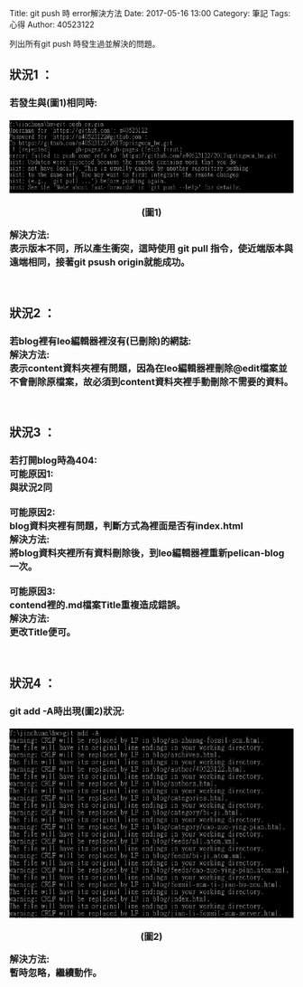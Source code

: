 Title: git push 時 error解決方法
Date: 2017-05-16 13:00
Category: 筆記
Tags: 心得
Author: 40523122

列出所有git push 時發生過並解決的問題。
 <!-- PELICAN_END_SUMMARY -->
<h2>狀況1 ：</h2>
<h3>
若發生與(圖1)相同時:<br/>
 <br/>
<img src="https://raw.githubusercontent.com/s40523122/2017springwcm_hw/gh-pages/picture/error1.png" /></p>
<p align="center">(圖1)</p>
解決方法:<br/>
表示版本不同，所以產生衝突，這時使用 git pull 指令，使近端版本與遠端相同，接著git psush origin就能成功。
</h3>
<br/>
<h2>狀況2 ：</h2>
<h3>
若blog裡有leo編輯器裡沒有(已刪除)的網誌:<br/>
解決方法:<br/>
表示content資料夾裡有問題，因為在leo編輯器裡刪除@edit檔案並不會刪除原檔案，故必須到content資料夾裡手動刪除不需要的資料。<br/>
</h3>
<br/>
<h2>狀況3 ：</h2>
<h3>
若打開blog時為404:<br/>
可能原因1:<br/>
與狀況2同<br/>
<br/>
可能原因2:<br/>
blog資料夾裡有問題，判斷方式為裡面是否有index.html<br/>
解決方法:<br/>
將blog資料夾裡所有資料刪除後，到leo編輯器裡重新pelican-blog一次。<br/>
<br/>
可能原因3:<br/>
contend裡的.md檔案Title重複造成錯誤。<br/>
解決方法:<br/>
更改Title便可。
</h3>
<br/>
<h2>狀況4 ：</h2> 
<h3>
git add -A時出現(圖2)狀況:<br/>
<br/>
<img src="https://raw.githubusercontent.com/s40523122/2017springwcm_hw/gh-pages/picture/error2.png" /></p>
<p align="center">(圖2)</p>
解決方法:<br/>
暫時忽略，繼續動作。
</h3>